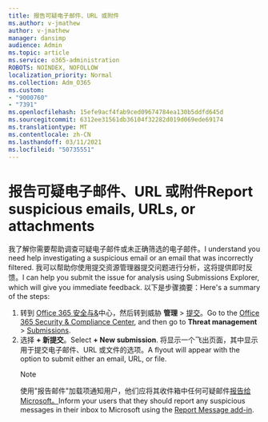 ```yaml
---
title: 报告可疑电子邮件、URL 或附件
ms.author: v-jmathew
author: v-jmathew
manager: dansimp
audience: Admin
ms.topic: article
ms.service: o365-administration
ROBOTS: NOINDEX, NOFOLLOW
localization_priority: Normal
ms.collection: Adm_O365
ms.custom:
- "9000760"
- "7391"
ms.openlocfilehash: 15efe9acf4fab9ced09674784ea130b5ddfd645d
ms.sourcegitcommit: 6312ee31561db36104f32282d019d069ede69174
ms.translationtype: MT
ms.contentlocale: zh-CN
ms.lasthandoff: 03/11/2021
ms.locfileid: "50735551"
---
```

# <a name="report-suspicious-emails-urls-or-attachments"></a><span data-ttu-id="75a29-102">报告可疑电子邮件、URL 或附件</span><span class="sxs-lookup"><span data-stu-id="75a29-102">Report suspicious emails, URLs, or attachments</span></span>

<span data-ttu-id="75a29-103">我了解你需要帮助调查可疑电子邮件或未正确筛选的电子邮件。</span><span class="sxs-lookup"><span data-stu-id="75a29-103">I understand you need help investigating a suspicious email or an email that was incorrectly filtered.</span></span> <span data-ttu-id="75a29-104">我可以帮助你使用提交资源管理器提交问题进行分析，这将提供即时反馈。</span><span class="sxs-lookup"><span data-stu-id="75a29-104">I can help you submit the issue for analysis using Submissions Explorer, which will give you immediate feedback.</span></span> <span data-ttu-id="75a29-105">以下是步骤摘要：</span><span class="sxs-lookup"><span data-stu-id="75a29-105">Here's a summary of the steps:</span></span>

1. <span data-ttu-id="75a29-106">转到 [Office 365 安全与&](https://go.microsoft.com/fwlink/p/?linkid=2077143)中心，然后转到威胁 **管理**  >  [提交](https://go.microsoft.com/fwlink/?linkid=2101521)。</span><span class="sxs-lookup"><span data-stu-id="75a29-106">Go to the [Office 365 Security & Compliance Center](https://go.microsoft.com/fwlink/p/?linkid=2077143), and then go to **Threat management** > [Submissions](https://go.microsoft.com/fwlink/?linkid=2101521).</span></span>
2. <span data-ttu-id="75a29-107">选择 **+ 新提交**。</span><span class="sxs-lookup"><span data-stu-id="75a29-107">Select **+ New submission**.</span></span> <span data-ttu-id="75a29-108">将显示一个飞出页面，其中显示用于提交电子邮件、URL 或文件的选项。</span><span class="sxs-lookup"><span data-stu-id="75a29-108">A flyout will appear with the option to submit either an email, URL, or file.</span></span>
    > [!NOTE]
    > <span data-ttu-id="75a29-109">使用"报告邮件"加载项通知用户，他们应将其收件箱中任何可疑邮件[报告给 Microsoft。](https://go.microsoft.com/fwlink/?linkid=2092385)</span><span class="sxs-lookup"><span data-stu-id="75a29-109">Inform your users that they should report any suspicious messages in their inbox to Microsoft using the [Report Message add-in](https://go.microsoft.com/fwlink/?linkid=2092385).</span></span>
